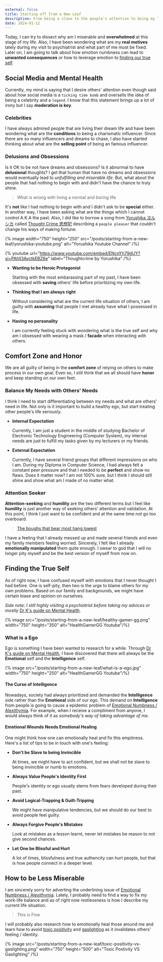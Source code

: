 ```yaml
---
external: false
title: Starting off from a New Leaf
description: From being a slave to the people's attention to being my True Self 
date: 2024-01-12
---
```


Today, I can try to dissect why am I miserable and **overwhelmed** at this stage of my life. Also, I have been wondering what are my **real motives** lately during my visit to psychiatrist and what part of me must be fixed. Later on, I am going to talk about how emotion numbness can lead to **unwanted consequences** or how to leverage emotion to [finding our true self](/freebie/starting-off-from-a-new-leaf#finding-the-true-self). 

## Social Media and Mental Health

Currently, my mind is saying that I desire others' attention even though said about how social media is a `ticking time bomb` and oversells the idea of being a celebrity and a `legend`. I know that this statement brings up a lot of irony but I say **moderation is key**.

### Celebrities

I have always admired people that are living their dream life and have been wondering what are the **conditions** to being a charismatic influencer. Since there are so many influencers and dreams to chase, I also have started thinking about what are the **selling point** of being an famous influencer.

### Delusions and Obsessions

Is it OK to be not have dreams and obsessions? Is it abnormal to have **delusional** thoughts? I get that human that have no dreams and obsessions would eventually lead to *unfulfilling and miserable life*. But, what about the people that had nothing to begin with and didn't have the chance to truly shine.

> What is wrong with living a normal and boring life

It's **not** like I had nothing to begin with and I didn't ask to be **special** either. In another way, I have been asking what are the things which I cannot control A.K.A the past. Also, I did like to borrow a song from [Yorushika ヨルシカ](https://www.youtube.com/channel/UCRIgIJQWuBJ0Cv_VlU3USNA) called [Thought Crime 思想犯](https://www.youtube.com/watch?v=ENcnYh79dUY) describing a `people pleaser` that couldn't change his ways of making fortune.

{% image width="750" height="250" src="/posts/starting-from-a-new-leaf/yorushika-youtube.png" alt="Yorushika Youtube Channel" /%}

{% youtube url="https://www.youtube.com/embed/ENcnYh79dUY?si=PAhll3AvctkEBZ6e" label="Thoughtcrime by Yorushika" /%}

- **Wanting to be Heroic Protagonist**

  Starting with the most embarassing part of my past, I have been obsessed with **saving** others' life before prioritizing my own life.

- **Thinking that I am always right**

  Without considering what are the current life situation of others, I am guilty with **assuming** that people I met already have what I possessed in life.

- **Having no personality**

  I am currently feeling stuck with wondering what is the true self and why am I obsessed with wearing a mask / **facade** when interacting with others.

## Comfort Zone and Honor

We are all guilty of being in the **comfort zone** of relying on others to make process in our own goal. Even so, I still think that we all should have **honor** and keep standing on our own feet.

### Balance My Needs with Others' Needs

I think I need to start differentiating between my needs and what are others' need in life. Not only is it important to build a healthy ego, but start treating other people's life seriously.

- **Internal Expectation**

  Currently, I am just a student in the middle of studying Bachelor of Electronic Technology Engineering (Computer System), my internal needs are just to fulfill my tasks given by my lecturers or my friends.

- **External Expectation**

  Currently, I have several friend groups that different impressions on who I am. During my Diploma in Computer Science, I had always felt a constant peer pressure and that I needed to be **perfect** and show no flaws. Does it matter now? I am not 100% sure, but I think I should still shine and show what am I made of no matter what.

### Attention Seeker

**Attention-seeking** and **humility** are the two different terms but I feel like **humility** is just another way of seeking others' attention and validation. At this point, I think I just want to be confident and at the same time not go too overboard.

> [The boughs that bear most hang lowest](https://www.jas-hou.org/weekly-nihongo/2020/5/11/nihongo-words-of-the-week-week-8)

I have a feeling that I already messed up and made several friends and even my family members feeling worried. Sincerely, I felt like I already **emotionally manipulated** them quite enough. I swear to god that I will no longer pity myself and be the best version of myself from now on.

## Finding the True Self

As of right now, I have confused myself with emotions that I never thought I had before. One is self-pity, then two is the urge to blame others for my own problems. Based on our family and backgrounds, we might have certain biase and opinion on ourselves.

*Side note: I still highly visiting a psychiatrist before taking my advices or mostly* [Dr K's guide on Mental Health](https://www.youtube.com/@HealthyGamerGG).

{% image src="/posts/starting-from-a-new-leaf/healthy-gamer-gg.png" width="750" height="350" alt="HealthGamerGG Youtube"/%}

### What is a Ego

Ego is something I have been wanted to research for a while. Through [Dr K's guide on Mental Health](https://www.youtube.com/@HealthyGamerGG), I have discovered that there will always be the **Emotional** self and the **Intelligence** self.

{% image src="/posts/starting-from-a-new-leaf/what-is-a-ego.jpg" width="750" height="250" alt="HealthGamerGG Youtube"/%}

#### The Curse of Intelligence

Nowadays, society had always prioritized and demanded the **Intelligence** side rather than the **Emotional** side of our ego. This demand on **Intelligence** from people is going to cause a epidemic problem of [Emotional Numbness / Alexithymia](https://www.autistica.org.uk/what-is-autism/anxiety-and-autism-hub/alexithymia). For example, when I receive a compliment from anyone, I would always think of it as *somebody's way of taking advantage of me*.


#### Emotional Wounds Needs Emotional Healing

One might think how one can emotionally heal and fix this emptiness. Here's a list of tips to be in touch with one's feeling:

- **Don't be Slave to being Invincible**
  
  At times, we might have to act confident, but we shall not be slave to being invincible or numb to emotions.

- **Always Value People's Identity First**
  
  People's identity or ego usually stems from fears developed during their past.

- **Avoid Logical-Trapping & Guilt-Tripping**
  
  We might have manipulative tendencies, but we should do our best to avoid people feel guilty.

- **Always Forgive People's Mistakes**

  Look at mistakes as a lesson learnt, never let mistakes be reason to not give second chances.

- **Let One be Blissful and Hurt**

  A lot of times, blissfulness and true authencity can hurt people, but that is how people connect in a deeper level.

## How to be Less Miserable

I am sincerely sorry for adverting the underlining issue of [Emotional Numbness / Alexithymia](https://www.autistica.org.uk/what-is-autism/anxiety-and-autism-hub/alexithymia). Lately, I probably need to find a way to fix my work-life balance and as of right now restlessness is how I describe my current life situation.

> This is Fine

I will probably also research how to emotionally heal those around me and learn how to avoid [toxic positivity](https://www.healthline.com/health/mental-health/toxic-positivity-during-the-pandemic) and [gaslighting](https://www.newportinstitute.com/resources/mental-health/what_is_gaslighting_abuse/) as it invalidates others' feeling / identity.

{% image src="/posts/starting-from-a-new-leaf/toxic-positivity-vs-gaslighting.png" width="750" height="500" alt="Toxic Postivity VS Gaslighting" /%}